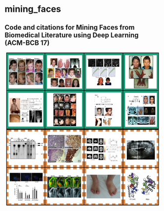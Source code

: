 # mining_faces
## Code and citations for Mining Faces from Biomedical Literature using Deep Learning (ACM-BCB 17)

<p align="center">
	<img src="PosNegFinal-min.jpg" width="500" height="500">
</p>

